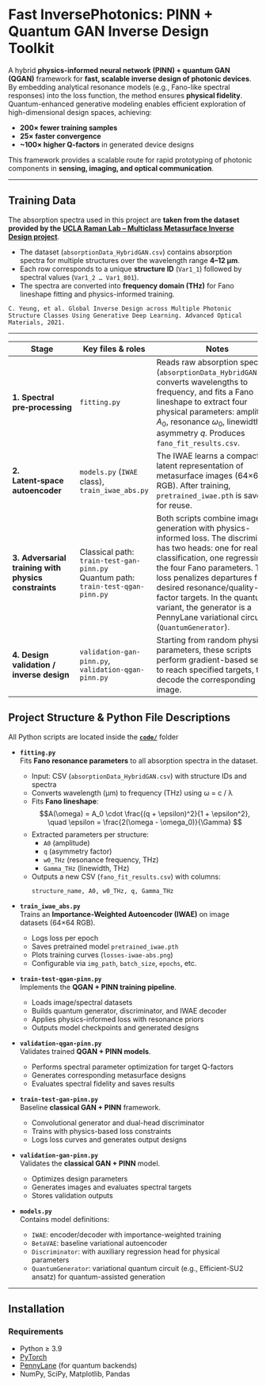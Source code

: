 # Fast InversePhotonics: PINN + Quantum GAN Inverse Design Toolkit

A hybrid **physics-informed neural network (PINN) + quantum GAN (QGAN)** framework for **fast, scalable inverse design of photonic devices**.  
By embedding analytical resonance models (e.g., Fano-like spectral responses) into the loss function, the method ensures **physical fidelity**. Quantum-enhanced generative modeling enables efficient exploration of high-dimensional design spaces, achieving:

- **200× fewer training samples**
- **25× faster convergence**
- **~100× higher Q-factors** in generated device designs

This framework provides a scalable route for rapid prototyping of photonic components in **sensing, imaging, and optical communication**.

---

## Training Data

The absorption spectra used in this project are **taken from the dataset provided by the [UCLA Raman Lab – Multiclass Metasurface Inverse Design project](https://github.com/Raman-Lab-UCLA/Multiclass_Metasurface_InverseDesign/)**.  

- The dataset (`absorptionData_HybridGAN.csv`) contains absorption spectra for multiple structures over the wavelength range **4–12 μm**.  
- Each row corresponds to a unique **structure ID** (`Var1_1`) followed by spectral values (`Var1_2 … Var1_801`).  
- The spectra are converted into **frequency domain (THz)** for Fano lineshape fitting and physics-informed training.

```
C. Yeung, et al. Global Inverse Design across Multiple Photonic Structure Classes Using Generative Deep Learning. Advanced Optical Materials, 2021.
```

---

| Stage                                                | Key files & roles                                                                   | Notes                                                                                                                                                                                                                                                                                                                                                     |
| ---------------------------------------------------- | ----------------------------------------------------------------------------------- | --------------------------------------------------------------------------------------------------------------------------------------------------------------------------------------------------------------------------------------------------------------------------------------------------------------------------------------------------------- |
| **1. Spectral pre‑processing**                       | `fitting.py`                                                                        | Reads raw absorption spectra (`absorptionData_HybridGAN.csv`), converts wavelengths to frequency, and fits a Fano lineshape to extract four physical parameters: amplitude $A_0$, resonance $\omega_0$, linewidth $\Gamma$, asymmetry $q$. Produces `fano_fit_results.csv`.                                                                               |
| **2. Latent‑space autoencoder**                      | `models.py` (`IWAE` class), `train_iwae_abs.py`                                     | The IWAE learns a compact latent representation of metasurface images (64×64 RGB). After training, `pretrained_iwae.pth` is saved for reuse.                                                                                                                                                                                                              |
| **3. Adversarial training with physics constraints** | Classical path: `train-test-gan-pinn.py`<br>Quantum path: `train-test-qgan-pinn.py` | Both scripts combine image generation with physics-informed loss. The discriminator has two heads: one for real/fake classification, one regressing the four Fano parameters. The loss penalizes departures from desired resonance/quality-factor targets. In the quantum variant, the generator is a PennyLane variational circuit (`QuantumGenerator`). |
| **4. Design validation / inverse design**            | `validation-gan-pinn.py`, `validation-qgan-pinn.py`                                 | Starting from random physics parameters, these scripts perform gradient-based search to reach specified targets, then decode the corresponding image.                                                                                                                                                                 |


## Project Structure & Python File Descriptions

All Python scripts are located inside the [**`code/`**](https://github.com/MahindraRajan/Physics-Informed-QGAN/tree/main/code) folder

- **`fitting.py`**  
  Fits **Fano resonance parameters** to all absorption spectra in the dataset.  
  - Input: CSV (`absorptionData_HybridGAN.csv`) with structure IDs and spectra  
  - Converts wavelength (µm) to frequency (THz) using ω = c / λ  
  - Fits **Fano lineshape**:  
    $$A(\omega) = A_0 \cdot \frac{(q + \epsilon)^2}{1 + \epsilon^2}, \quad 
    \epsilon = \frac{2(\omega - \omega_0)}{\Gamma} $$  
  - Extracted parameters per structure:  
    - `A0` (amplitude)  
    - `q` (asymmetry factor)  
    - `w0_THz` (resonance frequency, THz)  
    - `Gamma_THz` (linewidth, THz)  
  - Outputs a new CSV (`fano_fit_results.csv`) with columns:  
    ```
    structure_name, A0, w0_THz, q, Gamma_THz
    ```

- **`train_iwae_abs.py`**  
  Trains an **Importance-Weighted Autoencoder (IWAE)** on image datasets (64×64 RGB).  
  - Logs loss per epoch  
  - Saves pretrained model `pretrained_iwae.pth`  
  - Plots training curves (`losses-iwae-abs.png`)  
  - Configurable via `img_path`, `batch_size`, `epochs`, etc.

- **`train-test-qgan-pinn.py`**  
  Implements the **QGAN + PINN training pipeline**.  
  - Loads image/spectral datasets  
  - Builds quantum generator, discriminator, and IWAE decoder  
  - Applies physics-informed loss with resonance priors  
  - Outputs model checkpoints and generated designs  

- **`validation-qgan-pinn.py`**  
  Validates trained **QGAN + PINN models**.  
  - Performs spectral parameter optimization for target Q-factors  
  - Generates corresponding metasurface designs  
  - Evaluates spectral fidelity and saves results  

- **`train-test-gan-pinn.py`**  
  Baseline **classical GAN + PINN** framework.  
  - Convolutional generator and dual-head discriminator  
  - Trains with physics-based loss constraints  
  - Logs loss curves and generates output designs  

- **`validation-gan-pinn.py`**  
  Validates the **classical GAN + PINN** model.  
  - Optimizes design parameters  
  - Generates images and evaluates spectral targets  
  - Stores validation outputs  

- **`models.py`**  
  Contains model definitions:  
  - `IWAE`: encoder/decoder with importance-weighted training  
  - `BetaVAE`: baseline variational autoencoder  
  - `Discriminator`: with auxiliary regression head for physical parameters  
  - `QuantumGenerator`: variational quantum circuit (e.g., Efficient-SU2 ansatz) for quantum-assisted generation  


---

## Installation

### Requirements
- Python ≥ 3.9  
- [PyTorch](https://pytorch.org/)  
- [PennyLane](https://pennylane.ai/) (for quantum backends)  
- NumPy, SciPy, Matplotlib, Pandas
